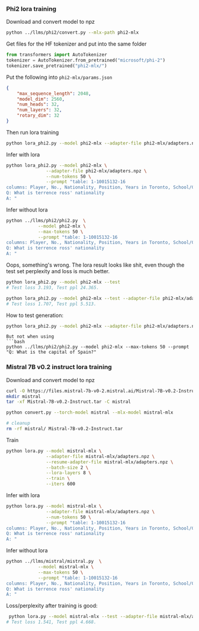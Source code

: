 
### Phi2 lora training

Download and convert model to npz
```bash
python ../llms/phi2/convert.py --mlx-path phi2-mlx
```

Get files for the HF tokenizer and put into the same folder
```python
from transformers import AutoTokenizer
tokenizer = AutoTokenizer.from_pretrained("microsoft/phi-2")
tokenizer.save_pretrained("phi2-mlx/")
```

Put the following into `phi2-mlx/params.json`
```json
{
    "max_sequence_length": 2048,
    "model_dim": 2560,
    "num_heads": 32,
    "num_layers": 32,
    "rotary_dim": 32
}
```

Then run lora training
```bash
python lora_phi2.py --model phi2-mlx --adapter-file phi2-mlx/adapters.npz --batch-size 4 --lora-layers 16 --train --iters 600
```

Infer with lora
```bash
python lora_phi2.py --model phi2-mlx \
               --adapter-file phi2-mlx/adapters.npz \
               --num-tokens 50 \
               --prompt "table: 1-10015132-16
columns: Player, No., Nationality, Position, Years in Toronto, School/Club Team
Q: What is terrence ross' nationality
A: "
```

Infer without lora
```bash
python ../llms/phi2/phi2.py  \
            --model phi2-mlx \
            --max-tokens 50 \
            --prompt "table: 1-10015132-16
columns: Player, No., Nationality, Position, Years in Toronto, School/Club Team
Q: What is terrence ross' nationality
A: "
```

Oops, something's wrong. The lora result looks like shit, even though the test set perplexity and loss is much better.

```bash
python lora_phi2.py --model phi2-mlx --test
# Test loss 3.193, Test ppl 24.365.

python lora_phi2.py --model phi2-mlx --test --adapter-file phi2-mlx/adapters.npz
# Test loss 1.707, Test ppl 5.513.
```

How to test generation:
```bash
python lora_phi2.py --model phi2-mlx --adapter-file phi2-mlx/adapters.npz --num-tokens 50 --prompt "What is the capital of Spain?"
```
```
But not when using 
```bash
python ../llms/phi2/phi2.py --model phi2-mlx --max-tokens 50 --prompt "Q: What is the capital of Spain?"
```

### Mistral 7B v0.2 instruct lora training

Download and convert model to npz
```bash
curl -O https://files.mistral-7b-v0-2.mistral.ai/Mistral-7B-v0.2-Instruct.tar
mkdir mistral
tar -xf Mistral-7B-v0.2-Instruct.tar -C mistral

python convert.py --torch-model mistral --mlx-model mistral-mlx

# cleanup
rm -rf mistral/ Mistral-7B-v0.2-Instruct.tar
```

Train
```bash
python lora.py --model mistral-mlx \
               --adapter-file mistral-mlx/adapters.npz \
               --resume-adapter-file mistral-mlx/adapters.npz \
               --batch-size 2 \
               --lora-layers 8 \
               --train \
               --iters 600
```


Infer with lora
```bash
python lora.py --model mistral-mlx \
               --adapter-file mistral-mlx/adapters.npz \
               --num-tokens 50 \
               --prompt "table: 1-10015132-16
columns: Player, No., Nationality, Position, Years in Toronto, School/Club Team
Q: What is terrence ross' nationality
A: "
```

Infer without lora
```bash
python ../llms/mistral/mistral.py  \
            --model mistral-mlx \
            --max-tokens 50 \
            --prompt "table: 1-10015132-16
columns: Player, No., Nationality, Position, Years in Toronto, School/Club Team
Q: What is terrence ross' nationality
A: "
```

Loss/perplexity after training is good:
```bash
 python lora.py --model mistral-mlx --test --adapter-file mistral-mlx/adapters.npz
# Test loss 1.541, Test ppl 4.668.
```
